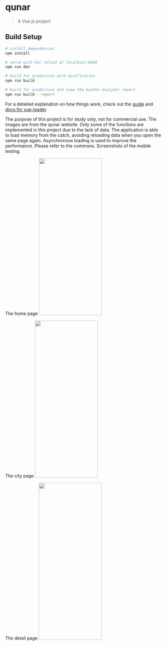 # qunar

> A Vue.js project

## Build Setup

``` bash
# install dependencies
npm install

# serve with hot reload at localhost:8080
npm run dev

# build for production with minification
npm run build

# build for production and view the bundle analyzer report
npm run build --report
```

For a detailed explanation on how things work, check out the [guide](http://vuejs-templates.github.io/webpack/) and [docs for vue-loader](http://vuejs.github.io/vue-loader).

The purpose of this project is for study only, not for commercial use. The images are from the qunar website. Only some of the functions are implemented in this project due to the lack of data.
The application is able to load memory from the catch, avoiding reloading data when you open the same page again. Asynchronous loading is used to improve the performance. Please refer to the commons.
Screenshots of the mobile testing.


The home page
<img alt="" src="https://user-images.githubusercontent.com/66928603/147893593-ff27fd52-3167-4322-b1b2-f2a6478ef56a.jpg" width="200" height="500" />


The city page
<img alt="" src="https://user-images.githubusercontent.com/66928603/147893602-8f17ac2d-8648-4d95-ac63-83bb2078cef4.jpg" width="200" height="500" />


The detail page
<img alt="" src="https://user-images.githubusercontent.com/66928603/147893624-94a6ec0d-d312-4c9b-923e-3cb706404e57.jpg" width="200" height="500" />

